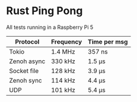 # Rust Ping Pong

All tests running in a Raspberry Pi 5

| Protocol     | Frequency | Time per msg |
|--------------|-----------|--------------|
| Tokio        | 1.4 MHz   | 357 ns       |
| Zenoh async  | 330 kHz   | 1.5 µs       |
| Socket file  | 128 kHz   | 3.9 µs       |
| Zenoh sync   | 114 kHz   | 4.4 µs       |
| UDP          | 101 kHz   | 5.4 µs       |
